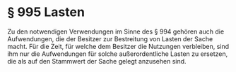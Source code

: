 # § 995 Lasten
Zu den notwendigen Verwendungen im Sinne des § 994 gehören auch die Aufwendungen, die der Besitzer zur Bestreitung von Lasten der Sache macht. Für die Zeit, für welche dem Besitzer die Nutzungen verbleiben, sind ihm nur die Aufwendungen für solche außerordentliche Lasten zu ersetzen, die als auf den Stammwert der Sache gelegt anzusehen sind.